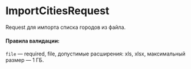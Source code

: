 # ImportCitiesRequest

Request для импорта списка городов из файла.

#### Правила валидации:

`file` — required, file, допустимые расширения: xls, xlsx, максимальный размер — 1 ГБ.
